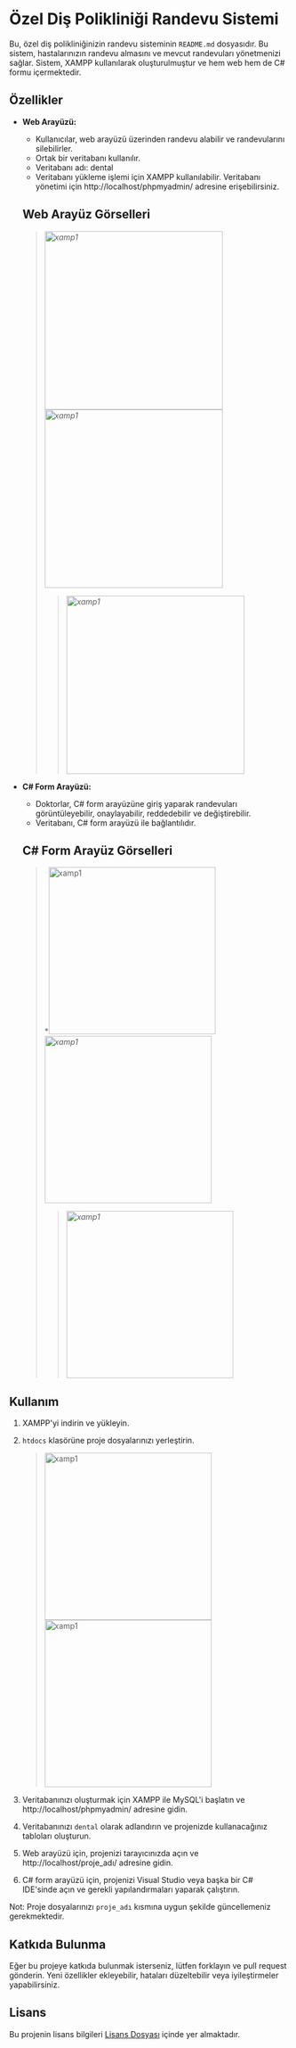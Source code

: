 # Özel Diş Polikliniği Randevu Sistemi

Bu, özel diş polikliniğinizin randevu sisteminin `README.md` dosyasıdır. Bu sistem, hastalarınızın randevu almasını ve mevcut randevuları yönetmenizi sağlar. Sistem, XAMPP kullanılarak oluşturulmuştur ve hem web hem de C# formu içermektedir.

## Özellikler

- **Web Arayüzü:**
  - Kullanıcılar, web arayüzü üzerinden randevu alabilir ve randevularını silebilirler.
  - Ortak bir veritabanı kullanılır.
  - Veritabanı adı: dental
  - Veritabanı yükleme işlemi için XAMPP kullanılabilir. Veritabanı yönetimi için http://localhost/phpmyadmin/ adresine erişebilirsiniz.
  ## Web Arayüz Görselleri
  
  > *<img src="https://github.com/MustafaKskn/Dis-Randavu-Sistemi/assets/108763130/edbf2509-1d5e-4163-ad1b-2adbb9684668" alt="xamp1" width="320" style="display:inline-block;">*
  > *<img src="https://github.com/MustafaKskn/Dis-Randavu-Sistemi/assets/108763130/56a34350-9341-409c-b143-d6d34c851e75" alt="xamp1" width="320" style="display:inline-block;">*
  >  > *<img src="https://github.com/MustafaKskn/Dis-Randavu-Sistemi/assets/108763130/a4855444-3582-4c35-be27-91b00980770c" alt="xamp1" width="320" style="display:inline-block;">*
  
- **C# Form Arayüzü:**
  - Doktorlar, C# form arayüzüne giriş yaparak randevuları görüntüleyebilir, onaylayabilir, reddedebilir ve değiştirebilir.
  - Veritabanı, C# form arayüzü ile bağlantılıdır.
  ## C# Form Arayüz Görselleri
  
  > *<img src="https://github.com/MustafaKskn/Dis-Randavu-Sistemi/assets/108763130/687447d7-b8fa-4888-a38e-27eb781a6138" alt="xamp1" width="300" style="display:inline-block;">
  > *<img src="https://github.com/MustafaKskn/Dis-Randavu-Sistemi/assets/108763130/8d7d70bc-2526-4881-8108-9e636a835ace" alt="xamp1" width="300" style="display:inline-block;">*
  >  > *<img src="https://github.com/MustafaKskn/Dis-Randavu-Sistemi/assets/108763130/25498a59-6d72-4329-85b3-53727dc93551" alt="xamp1" width="300" style="display:inline-block;">*
    
    
## Kullanım

1. XAMPP'yi indirin ve yükleyin.
2. `htdocs` klasörüne proje dosyalarınızı yerleştirin.

    > <img src="https://github.com/MrNtlu/WebviewProject/assets/108763130/34f91b99-16a2-49f0-8c16-31f2428b24c1" alt="xamp1" width="300" style="display:inline-block;">
    > <img src="https://github.com/MrNtlu/WebviewProject/assets/108763130/a02985e2-aa73-4093-9694-5d01ef6907a0" alt="xamp1" width="300" style="display:inline-block;">
3. Veritabanınızı oluşturmak için XAMPP ile MySQL'i başlatın ve http://localhost/phpmyadmin/ adresine gidin.
4. Veritabanınızı `dental` olarak adlandırın ve projenizde kullanacağınız tabloları oluşturun.
5. Web arayüzü için, projenizi tarayıcınızda açın ve http://localhost/proje_adı/ adresine gidin.
6. C# form arayüzü için, projenizi Visual Studio veya başka bir C# IDE'sinde açın ve gerekli yapılandırmaları yaparak çalıştırın.

Not: Proje dosyalarınızı `proje_adı` kısmına uygun şekilde güncellemeniz gerekmektedir.

## Katkıda Bulunma

Eğer bu projeye katkıda bulunmak isterseniz, lütfen forklayın ve pull request gönderin. Yeni özellikler ekleyebilir, hataları düzeltebilir veya iyileştirmeler yapabilirsiniz.

## Lisans

Bu projenin lisans bilgileri [Lisans Dosyası](LICENSE) içinde yer almaktadır.

